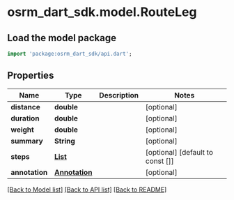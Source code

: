 # osrm_dart_sdk.model.RouteLeg

## Load the model package
```dart
import 'package:osrm_dart_sdk/api.dart';
```

## Properties
Name | Type | Description | Notes
------------ | ------------- | ------------- | -------------
**distance** | **double** |  | [optional] 
**duration** | **double** |  | [optional] 
**weight** | **double** |  | [optional] 
**summary** | **String** |  | [optional] 
**steps** | [**List<RouteStep>**](RouteStep.md) |  | [optional] [default to const []]
**annotation** | [**Annotation**](Annotation.md) |  | [optional] 

[[Back to Model list]](../README.md#documentation-for-models) [[Back to API list]](../README.md#documentation-for-api-endpoints) [[Back to README]](../README.md)


